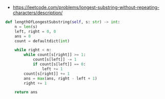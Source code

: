 -   https://leetcode.com/problems/longest-substring-without-repeating-characters/description/

```python
def lengthOfLongestSubstring(self, s: str) -> int:
    n = len(s)
    left, right = 0, 0
    ans = 0
    count = defaultdict(int)

    while right < n:
        while count[s[right]] >= 1:
            count[s[left]] -= 1
            if count[s[left]] == 0:
                left += 1
        count[s[right]] += 1
        ans = max(ans, right - left + 1)
        right += 1

    return ans
```
